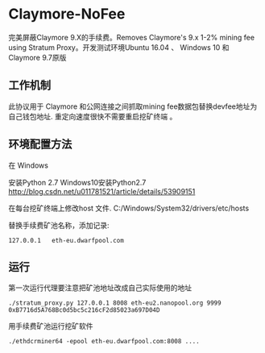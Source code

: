 # Claymore-NoFee
完美屏蔽Claymore 9.X的手续费。Removes Claymore's 9.x 1-2% mining fee using Stratum Proxy。开发测试环境Ubuntu 16.04 、 Windows 10 和 Claymore 9.7原版


## 工作机制
此协议用于 Claymore 和公网连接之间抓取mining fee数据包替换devfee地址为自己钱包地址. 重定向速度很快不需要重启挖矿终端 。

## 环境配置方法
在 Windows

安装Python 2.7 Windows10安装Python2.7 http://blog.csdn.net/u011781521/article/details/53909151

在每台挖矿终端上修改host 文件. C:/Windows/System32/drivers/etc/hosts

替换手续费矿池名称，添加记录:

```
127.0.0.1   eth-eu.dwarfpool.com
```
## 运行
第一次运行代理要注意把矿池地址改成自己实际使用的地址
```
./stratum_proxy.py 127.0.0.1 8008 eth-eu2.nanopool.org 9999 0xB7716d5A768Bc0d5bc5c216cF2d85023a697D04D
```

用手续费矿池运行挖矿软件
```
./ethdcrminer64 -epool eth-eu.dwarfpool.com:8008 ....
```
